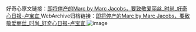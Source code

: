 好奇心原文链接：[即将停产的Marc by Marc Jacobs，要致敬爱丽丝_时尚_好奇心日报-卢宝宜 ](https://www.qdaily.com/articles/11384.html)
WebArchive归档链接：[即将停产的Marc by Marc Jacobs，要致敬爱丽丝_时尚_好奇心日报-卢宝宜 ](http://web.archive.org/web/20190623164434/https://www.qdaily.com/articles/11384.html)
![image](http://ww3.sinaimg.cn/large/007d5XDply1g3wgvmne5dj30u039ce81)